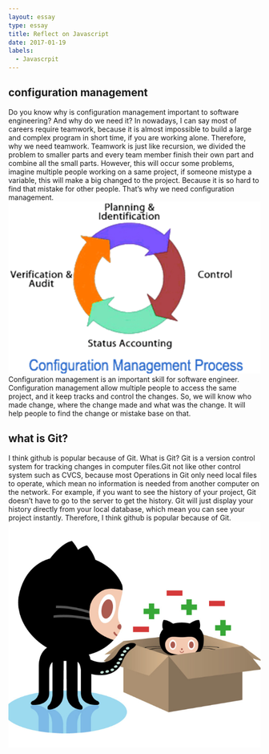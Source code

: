 ```yaml
---
layout: essay
type: essay
title: Reflect on Javascript
date: 2017-01-19
labels:
  - Javascrpit
---
```

## configuration management
Do you know why is configuration management important to software engineering? And why do we need it? In nowadays, I can say most of careers require teamwork, because it is almost impossible to build a large and complex program in short time, if you are working alone. Therefore, why we need teamwork. Teamwork is just like recursion, we divided the problem to smaller parts and every team member finish their own part and combine all the small parts. However, this will occur some problems, imagine multiple people working on a same project, if someone mistype a variable, this will make a big changed to the project. Because it is so hard to find that mistake for other people. That’s why we need configuration management. 
<img class ="ui small left floated image" src="../images/CM.png">
Configuration management is an important skill for software engineer. Configuration management allow multiple people to access the same project, and it keep tracks and control the changes. So, we will know who made change, where the change made and what was the change. It will help people to find the change or mistake base on that.
## what is Git?
I think github is popular because of Git. What is Git? Git is a version control system for tracking changes in computer files.Git not like other control system such as CVCS, because most Operations in Git only need local files to operate, which mean no information is needed from another computer on the network. For example, if you want to see the history of your project, Git doesn’t have to go to the server to get the history. Git will just display your history directly from your local database, which mean you can see your project instantly. Therefore, I think github is popular because of Git.
<img class ="ui small left floated image" src="../images/Git.png">
 
 
